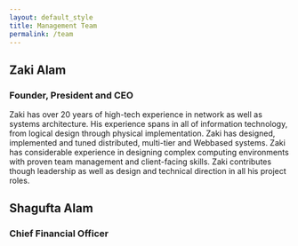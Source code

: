 ```yaml
---
layout: default_style
title: Management Team
permalink: /team
---
```


## Zaki Alam

### Founder, President and CEO

Zaki has over 20 years of high-tech experience in network as well as systems architecture. His experience spans in all of information technology, from logical design through physical implementation. Zaki has designed, implemented and tuned distributed, multi-tier and Webbased systems. Zaki has considerable experience in designing complex computing environments with proven team management and client-facing skills. Zaki contributes though leadership as well as design and technical direction in all his project roles.


## Shagufta Alam

### Chief Financial Officer
